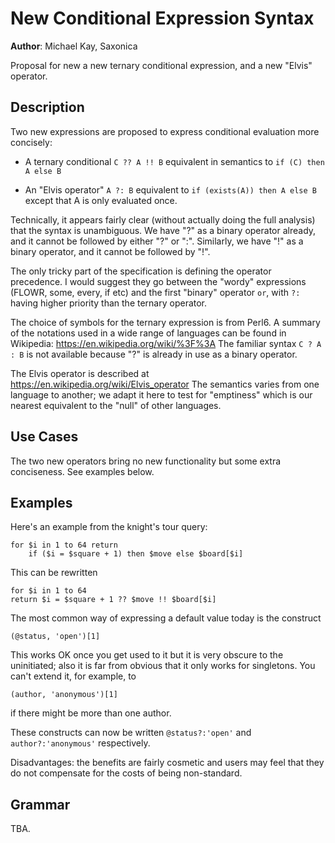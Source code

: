 # New Conditional Expression Syntax

**Author**: Michael Kay, Saxonica

Proposal for new a new ternary conditional expression, and a new "Elvis" operator.


## Description

Two new expressions are proposed to express conditional evaluation more concisely:

* A ternary conditional `C ?? A !! B` equivalent in semantics to `if (C) then A else B`

* An "Elvis operator" `A ?: B` equivalent to `if (exists(A)) then A else B` except that A is only evaluated once.

Technically, it appears fairly clear (without actually doing the full analysis) that the syntax is unambiguous. We have "?" as a binary operator already, and it cannot be followed by either "?" or ":". Similarly, we have "!" as a binary operator, and it cannot be followed by "!".

The only tricky part of the specification is defining the operator precedence. I would suggest they go between the "wordy" expressions (FLOWR, some, every, if etc) and the first "binary" operator `or`, with `?:` having higher priority than the ternary operator.

The choice of symbols for the ternary expression is from Perl6. A summary of the notations used in a wide range of languages can be
found in Wikipedia: https://en.wikipedia.org/wiki/%3F%3A The familiar syntax `C ? A : B` is not available because "?" is already in use as a binary operator.

The Elvis operator is described at https://en.wikipedia.org/wiki/Elvis_operator The semantics varies
from one language to another; we adapt it here to test for "emptiness" which is our nearest equivalent to the "null" of other languages.



## Use Cases

The two new operators bring no new functionality but some extra conciseness. See examples below.

## Examples

Here's an example from the knight's tour query:

```
for $i in 1 to 64 return
    if ($i = $square + 1) then $move else $board[$i]
```
This can be rewritten
```
for $i in 1 to 64 
return $i = $square + 1 ?? $move !! $board[$i]
```

The most common way of expressing a default value today is the construct
```
(@status, 'open')[1]
```
This works OK once you get used to it but it is very obscure to the uninitiated; also it is far from obvious that it only works for singletons. You can't extend it, for example, to
```
(author, 'anonymous')[1]
```
if there might be more than one author.

These constructs can now be written `@status?:'open'` and `author?:'anonymous'` respectively.

Disadvantages: the benefits are fairly cosmetic and users may feel that they do not compensate for the costs of being non-standard.


## Grammar

TBA.
